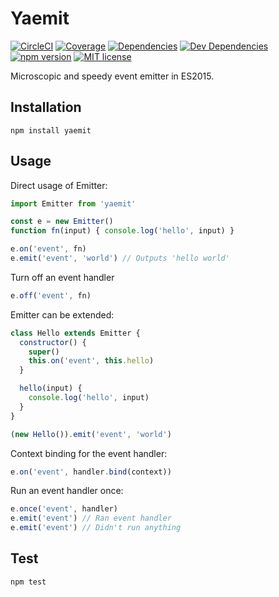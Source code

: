 # Yaemit
[![CircleCI](https://img.shields.io/circleci/project/github/kroogs/yaemit.svg)](https://circleci.com/gh/kroogs/yaemit)
[![Coverage](https://img.shields.io/coveralls/kroogs/yaemit.svg)](https://coveralls.io/github/kroogs/yaemit)
[![Dependencies](https://img.shields.io/david/kroogs/yaemit.svg)]()
[![Dev Dependencies](https://img.shields.io/david/dev/kroogs/yaemit.svg)]()
[![npm version](https://img.shields.io/npm/v/yaemit.svg)](https://www.npmjs.com/package/yaemit)
[![MIT license](https://img.shields.io/npm/l/yaemit.svg)](https://spdx.org/licenses/MIT)

Microscopic and speedy event emitter in ES2015.

## Installation

  ```shell
  npm install yaemit
  ```

## Usage

  Direct usage of Emitter:
  ```javascript
  import Emitter from 'yaemit'

  const e = new Emitter()
  function fn(input) { console.log('hello', input) }

  e.on('event', fn)
  e.emit('event', 'world') // Outputs 'hello world'
  ```

  Turn off an event handler
  ```javascript
  e.off('event', fn)
  ```

  Emitter can be extended:
  ```javascript
  class Hello extends Emitter {
    constructor() {
      super()
      this.on('event', this.hello)
    }

    hello(input) {
      console.log('hello', input)
    }
  }

  (new Hello()).emit('event', 'world')
  ```

  Context binding for the event handler:
  ```javascript
  e.on('event', handler.bind(context))
  ```

  Run an event handler once:
  ```javascript
  e.once('event', handler)
  e.emit('event') // Ran event handler
  e.emit('event') // Didn't run anything
  ```

## Test

  ```shell
  npm test
  ```
